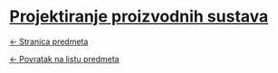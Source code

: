 # [Projektiranje proizvodnih sustava](https://www.github.com/studosi-fer/PPS)
[<- Stranica predmeta](https://www.fer.unizg.hr/predmet/pps)

[<- Povratak na listu predmeta](https://www.github.com/studosi/FER)